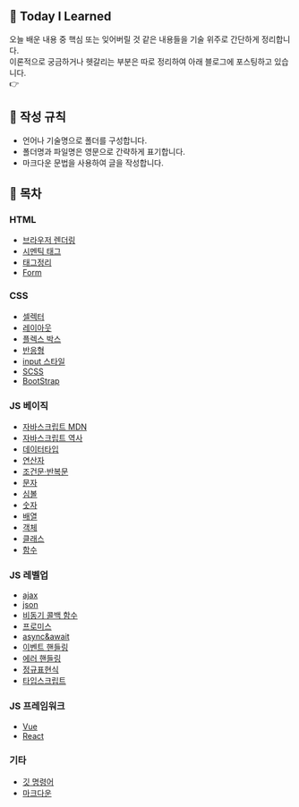 ## 🌱 Today I Learned
오늘 배운 내용 중 핵심 또는 잊어버릴 것 같은 내용들을 기술 위주로 간단하게 정리합니다.  
이론적으로 궁금하거나 헷갈리는 부분은 따로 정리하여 아래 블로그에 포스팅하고 있습니다.  
👉


## 📃 작성 규칙
- 언어나 기술명으로 폴더를 구성합니다.
- 폴더명과 파일명은 영문으로 간략하게 표기합니다.
- 마크다운 문법을 사용하여 글을 작성합니다.

## 📌 목차

### HTML
- [브라우저 렌더링]()
- [시멘틱 태그]()
- [태그정리]()
- [Form]()

### CSS
- [셀렉터]()
- [레이아웃]()
- [플렉스 박스]()
- [반응형]()
- [input 스타일]()
- [SCSS](https://github.com/014ee/TIL/blob/main/css/scss.md)
- [BootStrap]()

### JS 베이직
- [자바스크립트 MDN](https://developer.mozilla.org/ko/docs/Web/JavaScript/Reference)
- [자바스크립트 역사](https://github.com/014ee/TIL/blob/main/javascript/about-js.md)
- [데이터타입](https://github.com/014ee/TIL/blob/main/javascript/datatype.md)
- [연산자](https://github.com/014ee/TIL/blob/main/javascript/operator.md)
- [조건문·반복문](https://github.com/014ee/TIL/blob/main/javascript/js-essentials.md)
- [문자](https://github.com/014ee/TIL/blob/main/javascript/string.md)
- [심볼](https://github.com/014ee/TIL/blob/main/javascript/symbol.md)
- [숫자](https://github.com/014ee/TIL/blob/main/javascript/number.md)
- [배열](https://github.com/014ee/TIL/blob/main/javascript/array.md)
- [객체](https://github.com/014ee/TIL/blob/main/javascript/object.md)
- [클래스](https://github.com/014ee/TIL/blob/main/javascript/class.md)
- [함수](https://github.com/014ee/TIL/blob/main/javascript/function.md)

### JS 레벨업
- [ajax](https://github.com/014ee/TIL/blob/main/javascript/ajax.md)
- [json](https://github.com/014ee/TIL/blob/main/javascript/json.md)
- [비동기 콜백 함수](https://github.com/014ee/TIL/tree/main/javascript)
- [프로미스](https://github.com/014ee/TIL/tree/main/javascript)
- [async&await](https://github.com/014ee/TIL/tree/main/javascript)
- [이벤트 핸들링](https://github.com/014ee/TIL/blob/main/javascript/event.md)
- [에러 핸들링](https://github.com/014ee/TIL/blob/main/javascript/error-handling.touch)
- [정규표현식](https://github.com/014ee/TIL/tree/main/regexp)
- [타입스크립트]()

### JS 프레임워크
- [Vue](https://github.com/014ee/TIL/edit/main/vue/vue.md)
- [React]()

### 기타
- [깃 명령어](https://github.com/014ee/TIL/blob/main/git/git-guide.md)
- [마크다운](https://github.com/014ee/TIL/tree/main/git)
